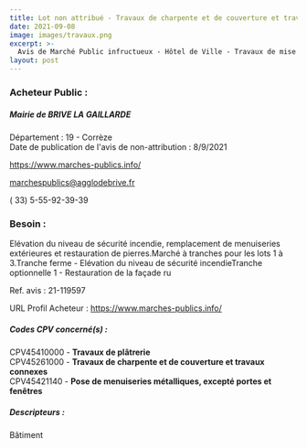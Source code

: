 ```yaml
---
title: Lot non attribué - Travaux de charpente et de couverture et travaux connexes + autres travaux
date: 2021-09-08
image: images/travaux.png
excerpt: >-
  Avis de Marché Public infructueux - Hôtel de Ville - Travaux de mise en sécurité incendie et restauration des façades=
layout: post
---
```


### Acheteur Public :
##### Mairie de BRIVE LA GAILLARDE
Département : 19 - Corrèze<br/>
Date de publication de l'avis de non-attribution : 8/9/2021


https://www.marches-publics.info/

marchespublics@agglodebrive.fr

( 33) 5-55-92-39-39
### Besoin :

Elévation du niveau de sécurité incendie, remplacement de menuiseries extérieures et restauration de pierres.Marché à tranches pour les lots 1 à 3.Tranche ferme - Elévation du niveau de sécurité incendieTranche optionnelle 1 - Restauration de la façade ru

Ref. avis : 21-119597

URL Profil Acheteur : https://www.marches-publics.info/

##### Codes CPV concerné(s) :
CPV45410000 - **Travaux de plâtrerie** <br/>
CPV45261000 - **Travaux de charpente et de couverture et travaux connexes** <br/>
CPV45421140 - **Pose de menuiseries métalliques, excepté portes et fenêtres** <br/>

##### Descripteurs :
Bâtiment <br/>
